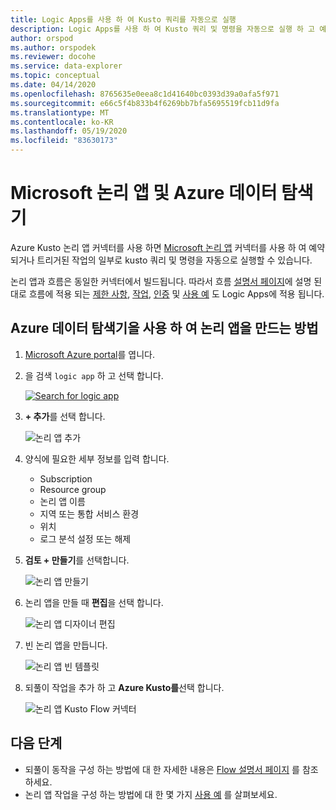 ```yaml
---
title: Logic Apps를 사용 하 여 Kusto 쿼리를 자동으로 실행
description: Logic Apps를 사용 하 여 Kusto 쿼리 및 명령을 자동으로 실행 하 고 예약 하는 방법에 대해 알아봅니다.
author: orspod
ms.author: orspodek
ms.reviewer: docohe
ms.service: data-explorer
ms.topic: conceptual
ms.date: 04/14/2020
ms.openlocfilehash: 8765635e0eea8c1d41640bc0393d39a0afa5f971
ms.sourcegitcommit: e66c5f4b833b4f6269bb7bfa5695519fcb11d9fa
ms.translationtype: MT
ms.contentlocale: ko-KR
ms.lasthandoff: 05/19/2020
ms.locfileid: "83630173"
---
```

# <a name="microsoft-logic-app-and-azure-data-explorer"></a>Microsoft 논리 앱 및 Azure 데이터 탐색기

Azure Kusto 논리 앱 커넥터를 사용 하면 [Microsoft 논리 앱](https://docs.microsoft.com/azure/logic-apps/logic-apps-what-are-logic-apps) 커넥터를 사용 하 여 예약 되거나 트리거된 작업의 일부로 kusto 쿼리 및 명령을 자동으로 실행할 수 있습니다.

논리 앱과 흐름은 동일한 커넥터에서 빌드됩니다. 따라서 흐름 [설명서 페이지](flow.md)에 설명 된 대로 흐름에 적용 되는 [제한 사항](flow.md#limitations), [작업](flow.md#azure-kusto-flow-actions), [인증](flow.md#authentication) 및 [사용 예](flow.md#azure-kusto-flow-actions) 도 Logic Apps에 적용 됩니다.

## <a name="how-to-create-a-logic-app-with-azure-data-explorer"></a>Azure 데이터 탐색기을 사용 하 여 논리 앱을 만드는 방법

1. [Microsoft Azure portal](https://ms.portal.azure.com/)를 엽니다. 
1. 을 검색 `logic app` 하 고 선택 합니다.

    [![](./Images/logicapps/logicapp-search.png "Search for logic app")](./Images/logicapps/logicapp-search.png#lightbox)

1. **+ 추가**를 선택 합니다.

    ![논리 앱 추가](./Images/logicapps/logicapp-add.png)

1. 양식에 필요한 세부 정보를 입력 합니다.
    * Subscription
    * Resource group
    * 논리 앱 이름
    * 지역 또는 통합 서비스 환경
    * 위치
    * 로그 분석 설정 또는 해제
1. **검토 + 만들기**를 선택합니다.

    ![논리 앱 만들기](./Images/logicapps/logicapp-create-new.png)

1. 논리 앱을 만들 때 **편집**을 선택 합니다.

    ![논리 앱 디자이너 편집](./Images/logicapps/logicapp-editdesigner.png "logicapp-editdesigner")

1. 빈 논리 앱을 만듭니다.

    ![논리 앱 빈 템플릿](./Images/logicapps/logicapp-blanktemplate.png "logicapp-blanktemplate")

1. 되풀이 작업을 추가 하 고 **Azure Kusto를**선택 합니다.

    ![논리 앱 Kusto Flow 커넥터](./Images/logicapps/logicapp-kustoconnector.png "logicapp-kustoconnector")

## <a name="next-steps"></a>다음 단계

* 되풀이 동작을 구성 하는 방법에 대 한 자세한 내용은 [Flow 설명서 페이지](flow.md) 를 참조 하세요.
* 논리 앱 작업을 구성 하는 방법에 대 한 몇 가지 [사용 예](flow.md#azure-kusto-flow-actions) 를 살펴보세요.

